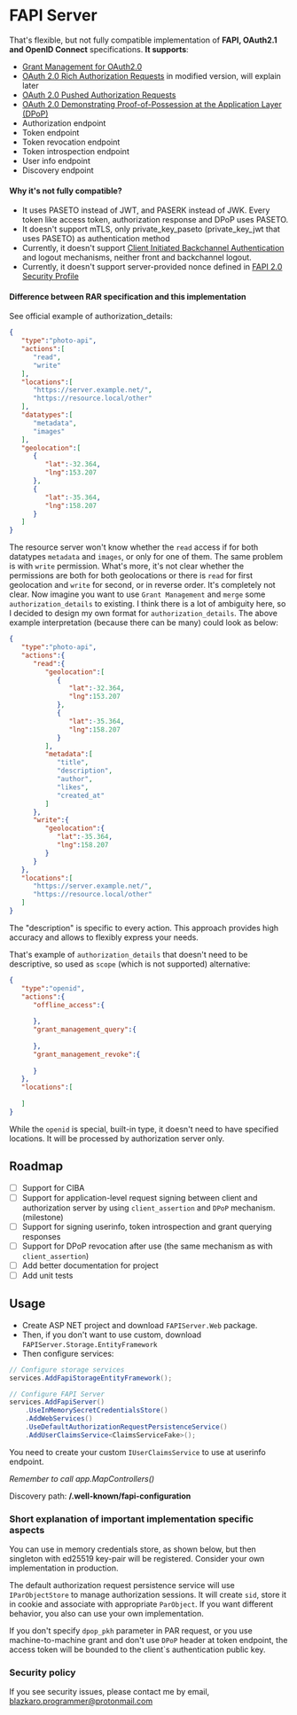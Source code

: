 # FAPI Server
That's flexible, but not fully compatible implementation of <b>FAPI, OAuth2.1 and OpenID Connect</b> specifications. <b>It supports</b>:
- [Grant Management for OAuth2.0](https://openid.net/specs/fapi-grant-management.html)
- [OAuth 2.0 Rich Authorization Requests](https://datatracker.ietf.org/doc/html/rfc9396) in modified version, will explain later
- [OAuth 2.0 Pushed Authorization Requests](https://www.rfc-editor.org/rfc/rfc9126.html)
- [OAuth 2.0 Demonstrating Proof-of-Possession at the Application Layer (DPoP)](https://datatracker.ietf.org/doc/html/draft-ietf-oauth-dpop)
- Authorization endpoint
- Token endpoint
- Token revocation endpoint
- Token introspection endpoint
- User info endpoint
- Discovery endpoint

#### Why it's not fully compatible?
- It uses PASETO instead of JWT, and PASERK instead of JWK. Every token like access token, authorization response and DPoP uses PASETO.
- It doesn't support mTLS, only private_key_paseto (private_key_jwt that uses PASETO) as authentication method
- Currently, it doesn't support [Client Initiated Backchannel Authentication](https://openid.net/specs/openid-client-initiated-backchannel-authentication-core-1_0.html) and logout mechanisms, neither front and backchannel logout.
- Currently, it doesn't support server-provided nonce defined in [FAPI 2.0 Security Profile](https://openid.net/specs/fapi-2_0-security-profile.html)
#### Difference between RAR specification and this implementation
See official example of authorization_details:
```json
{
   "type":"photo-api",
   "actions":[
      "read",
      "write"
   ],
   "locations":[
      "https://server.example.net/",
      "https://resource.local/other"
   ],
   "datatypes":[
      "metadata",
      "images"
   ],
   "geolocation":[
      {
         "lat":-32.364,
         "lng":153.207
      },
      {
         "lat":-35.364,
         "lng":158.207
      }
   ]
}
```
The resource server won't know whether the `read` access if for both datatypes `metadata` and `images`, or only for one of them. The same problem is with `write` permission. What's more, it's not clear whether the permissions are both for both geolocations or there is `read` for first geolocation and `write` for second, or in reverse order. It's completely not clear.
Now imagine you want to use `Grant Management` and `merge` some `authorization_details` to existing. I think there is a lot of ambiguity here, so I decided to design my own format for `authorization_details`. The above example interpretation (because there can be many) could look as below:
```json
{
   "type":"photo-api",
   "actions":{
      "read":{
         "geolocation":[
            {
               "lat":-32.364,
               "lng":153.207
            },
            {
               "lat":-35.364,
               "lng":158.207
            }
         ],
         "metadata":[
            "title",
            "description",
            "author",
            "likes",
            "created_at"
         ]
      },
      "write":{
         "geolocation":{
            "lat":-35.364,
            "lng":158.207
         }
      }
   },
   "locations":[
      "https://server.example.net/",
      "https://resource.local/other"
   ]
}
```
The "description" is specific to every action. This approach provides high accuracy and allows to flexibly express your needs.

That's example of `authorization_details` that doesn't need to be descriptive, so used as `scope` (which is not supported) alternative:
```json
{
   "type":"openid",
   "actions":{
      "offline_access":{
         
      },
      "grant_management_query":{
         
      },
      "grant_management_revoke":{
         
      }
   },
   "locations":[
      
   ]
}
```
While the `openid` is special, built-in type, it doesn't need to have specified locations. It will be processed by authorization server only.

## Roadmap
- [ ] Support for CIBA
- [ ] Support for application-level request signing between client and authorization server by using `client_assertion` and `DPoP` mechanism. (milestone)
- [ ] Support for signing userinfo, token introspection and grant querying responses
- [ ] Support for DPoP revocation after use (the same mechanism as with `client_assertion`)
- [ ] Add better documentation for project
- [ ] Add unit tests

## Usage
- Create ASP NET project and download `FAPIServer.Web` package.
- Then, if you don't want to use custom, download `FAPIServer.Storage.EntityFramework`
- Then configure services:
```csharp
// Configure storage services
services.AddFapiStorageEntityFramework();

// Configure FAPI Server
services.AddFapiServer()
    .UseInMemorySecretCredentialsStore()
    .AddWebServices()
    .UseDefaultAuthorizationRequestPersistenceService()
    .AddUserClaimsService<ClaimsServiceFake>();
 ```
You need to create your custom `IUserClaimsService` to use at userinfo endpoint.

<i>Remember to call app.MapControllers()</i>

Discovery path: <b>/.well-known/fapi-configuration</b>

### Short explanation of important implementation specific aspects
You can use in memory credentials store, as shown below, but then singleton with ed25519 key-pair will be registered. Consider your own implementation in production.

The default authorization request persistence service will use `IParObjectStore` to manage authorization sessions. It will create `sid`, store it in cookie and associate with appropriate `ParObject`. If you want different behavior, you also can use your own implementation.

If you don't specify `dpop_pkh` parameter in PAR request, or you use machine-to-machine grant and don't use `DPoP` header at token endpoint, the access token will be bounded to the client`s authentication public key.

### Security policy
If you see security issues, please contact me by email, blazkaro.programmer@protonmail.com

